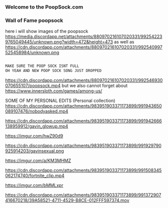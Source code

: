 ### Welcome to the PoopSock.com 





### Wall of Fame poopsock

here i will show images of the poopsock 
https://media.discordapp.net/attachments/880970216107020331/992542239765049445/unknown.png?width=472&height=473
as well as
https://cdn.discordapp.com/attachments/880970216107020331/992540997525458984/unknown.png

```markdown

MAKE SURE THE POOP SOCK ISNT FULL
OH YEAH AND NEW POOP SOCK SONG JUST DROPPED

```
https://cdn.discordapp.com/attachments/880970216107020331/992546930070655107/poopsock.mp4
but we also cannot forget about
https://www.innersloth.com/games/among-us/

SOME OF MY PERSONAL EDITS (Personal collection)
https://cdn.discordapp.com/attachments/983951903371173899/991943650089107476/nobodyasked.mp4

https://cdn.discordapp.com/attachments/983951903371173899/991942666138959912/gavin_glowup.mp4

https://imgur.com/hwZ90d9

https://cdn.discordapp.com/attachments/983951903371173899/991929790925914203/gavinsexual.png

https://imgur.com/a/KM3MHMZ

https://cdn.discordapp.com/attachments/983951903371173899/991508345062174740/fortnite_clip.mp4

https://imgur.com/bMMLxpr

https://cdn.discordapp.com/attachments/983951903371173899/991372907416670218/39A58521-4711-4529-B8CE-012FFF597374.mov
